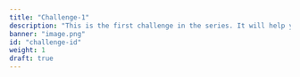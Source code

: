 ```yaml
---
title: "Challenge-1"
description: "This is the first challenge in the series. It will help you get started with KEDA and understand its basic concepts."
banner: "image.png"
id: "challenge-id"
weight: 1
draft: true
---
```

